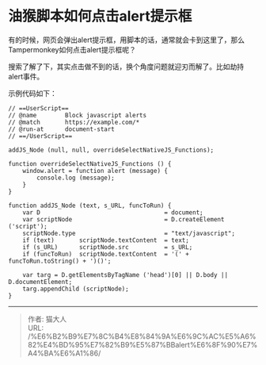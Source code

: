 # 油猴脚本如何点击alert提示框

有的时候，网页会弹出alert提示框，用脚本的话，通常就会卡到这里了，那么Tampermonkey如何点击alert提示框呢？

搜索了解了下，其实点击做不到的话，换个角度问题就迎刃而解了。比如劫持alert事件。

示例代码如下：

```
// ==UserScript==
// @name        Block javascript alerts
// @match       https://example.com/*
// @run-at      document-start
// ==/UserScript==

addJS_Node (null, null, overrideSelectNativeJS_Functions);

function overrideSelectNativeJS_Functions () {
    window.alert = function alert (message) {
        console.log (message);
    }
}

function addJS_Node (text, s_URL, funcToRun) {
    var D                                   = document;
    var scriptNode                          = D.createElement ('script');
    scriptNode.type                         = "text/javascript";
    if (text)       scriptNode.textContent  = text;
    if (s_URL)      scriptNode.src          = s_URL;
    if (funcToRun)  scriptNode.textContent  = '(' + funcToRun.toString() + ')()';

    var targ = D.getElementsByTagName ('head')[0] || D.body || D.documentElement;
    targ.appendChild (scriptNode);
}
```

---

> 作者: 猫大人  
> URL: /%E6%B2%B9%E7%8C%B4%E8%84%9A%E6%9C%AC%E5%A6%82%E4%BD%95%E7%82%B9%E5%87%BBalert%E6%8F%90%E7%A4%BA%E6%A1%86/  

